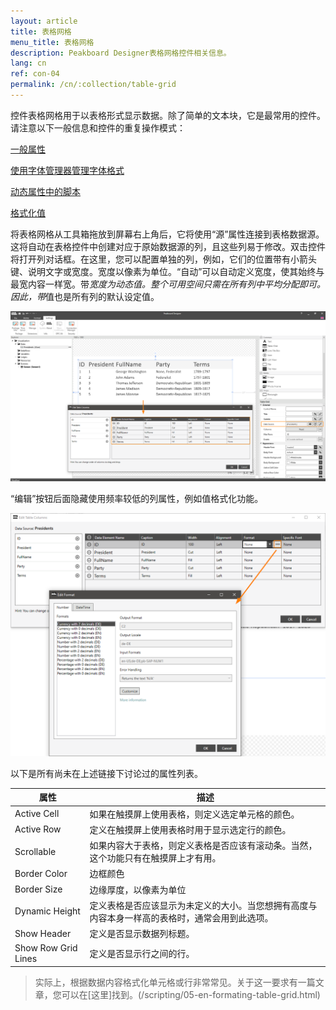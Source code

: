 ```yaml
---
layout: article
title: 表格网格 
menu_title: 表格网格
description: Peakboard Designer表格网格控件相关信息。
lang: cn
ref: con-04
permalink: /cn/:collection/table-grid
---
```


控件表格网格用于以表格形式显示数据。除了简单的文本块，它是最常用的控件。请注意以下一般信息和控件的重复操作模式：

[一般属性](/controls/01-en-general-properties.html)

[使用字体管理器管理字体格式](/misc/05-en-custom-fonts.html)

[动态属性中的脚本](/scripting/02-en-dynamic-properties.html)

[格式化值](/misc/03-en-formating-values.html)

将表格网格从工具箱拖放到屏幕右上角后，它将使用“源”属性连接到表格数据源。这将自动在表格控件中创建对应于原始数据源的列，且这些列易于修改。双击控件将打开列对话框。在这里，您可以配置单独的列，例如，它们的位置带有小箭头键、说明文字或宽度。宽度以像素为单位。“自动”可以自动定义宽度，使其始终与最宽内容一样宽。带*宽度为动态值。整个可用空间只需在所有列中平均分配即可。因此，带*值也是所有列的默认设定值。

![image_1](/assets/images/Controls/Table-Grid/ControlsTableGrid01.png)

“编辑”按钮后面隐藏使用频率较低的列属性，例如值格式化功能。

![image_1](/assets/images/Controls/Table-Grid/ControlsTableGrid02.png)

以下是所有尚未在上述链接下讨论过的属性列表。

| 属性 |	描述 |
|-------------|---------------|
| Active Cell |	 如果在触摸屏上使用表格，则定义选定单元格的颜色。|
| Active Row |	 定义在触摸屏上使用表格时用于显示选定行的颜色。|
| Scrollable |	 如果内容大于表格，则定义表格是否应该有滚动条。当然，这个功能只有在触摸屏上才有用。|
| Border Color |	边框颜色|
| Border Size |	边缘厚度，以像素为单位|
| Dynamic Height |	定义表格是否应该显示为未定义的大小。当您想拥有高度与内容本身一样高的表格时，通常会用到此选项。|
| Show Header |	定义是否显示数据列标题。|
| Show Row Grid Lines |	定义是否显示行之间的行。|

>实际上，根据数据内容格式化单元格或行非常常见。关于这一要求有一篇文章，您可以在[这里]找到。(/scripting/05-en-formating-table-grid.html)
